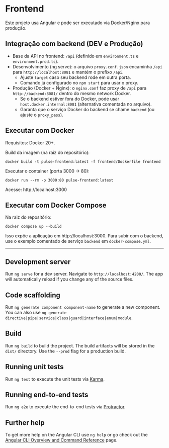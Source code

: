 # Frontend

Este projeto usa Angular e pode ser executado via Docker/Nginx para produção.

## Integração com backend (DEV e Produção)

- Base da API no frontend: `/api` (definido em `environment.ts` e `environment.prod.ts`).
- Desenvolvimento (ng serve): o arquivo `proxy.conf.json` encaminha `/api` para `http://localhost:8081` e mantém o prefixo `/api`.
  - Ajuste `target` caso seu backend rode em outra porta.
  - Comando já configurado no `npm start` para usar o proxy.
- Produção (Docker + Nginx): o `nginx.conf` faz proxy de `/api` para `http://backend:8081/` dentro do mesmo network Docker.
  - Se o backend estiver fora do Docker, pode usar `host.docker.internal:8081` (alternativa comentada no arquivo).
  - Garanta que o serviço Docker do backend se chame `backend` (ou ajuste o `proxy_pass`).

## Executar com Docker

Requisitos: Docker 20+.

Build da imagem (na raiz do repositório):

```
docker build -t pulse-frontend:latest -f frontend/Dockerfile frontend
```

Executar o container (porta 3000 -> 80):

```
docker run --rm -p 3000:80 pulse-frontend:latest
```

Acesse: http://localhost:3000

## Executar com Docker Compose

Na raiz do repositório:

```
docker compose up --build
```

Isso expõe a aplicação em http://localhost:3000. Para subir com o backend, use o exemplo comentado de serviço `backend` em `docker-compose.yml`.

---

## Development server

Run `ng serve` for a dev server. Navigate to `http://localhost:4200/`. The app will automatically reload if you change any of the source files.

## Code scaffolding

Run `ng generate component component-name` to generate a new component. You can also use `ng generate directive|pipe|service|class|guard|interface|enum|module`.

## Build

Run `ng build` to build the project. The build artifacts will be stored in the `dist/` directory. Use the `--prod` flag for a production build.

## Running unit tests

Run `ng test` to execute the unit tests via [Karma](https://karma-runner.github.io).

## Running end-to-end tests

Run `ng e2e` to execute the end-to-end tests via [Protractor](http://www.protractortest.org/).

## Further help

To get more help on the Angular CLI use `ng help` or go check out the [Angular CLI Overview and Command Reference](https://angular.io/cli) page.
